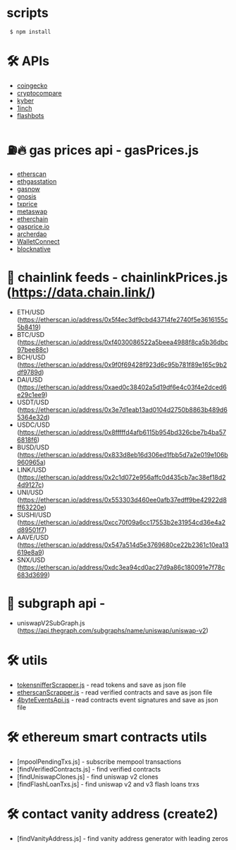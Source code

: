 # scripts
 
```
 $ npm install

```

# 🛠 APIs
- [coingecko](https://api.coingecko.com)
- [cryptocompare](https://min-api.cryptocompare.com/)
- [kyber](https://api.kyber.network)
- [1inch](https://api.1inch.exchange)
- [flashbots](https://blocks.flashbots.net)

# ⛽🔥 gas prices api - gasPrices.js
- [etherscan](https://api.etherscan.io/api)
- [ethgasstation](https://ethgasstation.info)
- [gasnow](https://www.gasnow.org/api/v3/gas/price)
- [gnosis](https://safe-relay.gnosis.io/api/v1/gas-station/)
- [txprice](https://api.txprice.com/)
- [metaswap](https://api.metaswap.codefi.network/gasPrices)
- [etherchain](https://www.etherchain.org/api/gasnow)
- [gasprice.io](https://api.gasprice.io)
- [archerdao](https://api.archerdao.io/v1/gas)
- [WalletConnect](https://ethereum-api.xyz/gas-prices)
- [blocknative](https://api.blocknative.com/gasprices/blockprices)

# 🔗 chainlink feeds - chainlinkPrices.js (https://data.chain.link/)
- ETH/USD (https://etherscan.io/address/0x5f4ec3df9cbd43714fe2740f5e3616155c5b8419)
- BTC/USD (https://etherscan.io/address/0xf4030086522a5beea4988f8ca5b36dbc97bee88c)
- BCH/USD (https://etherscan.io/address/0x9f0f69428f923d6c95b781f89e165c9b2df9789d)
- DAI/USD (https://etherscan.io/address/0xaed0c38402a5d19df6e4c03f4e2dced6e29c1ee9)
- USDT/USD (https://etherscan.io/address/0x3e7d1eab13ad0104d2750b8863b489d65364e32d)
- USDC/USD (https://etherscan.io/address/0x8fffffd4afb6115b954bd326cbe7b4ba576818f6)
- BUSD/USD (https://etherscan.io/address/0x833d8eb16d306ed1fbb5d7a2e019e106b960965a)
- LINK/USD (https://etherscan.io/address/0x2c1d072e956affc0d435cb7ac38ef18d24d9127c)
- UNI/USD (https://etherscan.io/address/0x553303d460ee0afb37edff9be42922d8ff63220e)
- SUSHI/USD (https://etherscan.io/address/0xcc70f09a6cc17553b2e31954cd36e4a2d89501f7)
- AAVE/USD (https://etherscan.io/address/0x547a514d5e3769680ce22b2361c10ea13619e8a9)
- SNX/USD (https://etherscan.io/address/0xdc3ea94cd0ac27d9a86c180091e7f78c683d3699)

# 🔗 subgraph api - 
- uniswapV2SubGraph.js (https://api.thegraph.com/subgraphs/name/uniswap/uniswap-v2)

# 🛠 utils 
- [tokensnifferScrapper.js](https://tokensniffer.com/) - read tokens and save as json file
- [etherscanScrapper.js](https://etherscan.io/accounts/label/compound) - read verified contracts and save as json file
- [4byteEventsApi.js](https://www.4byte.directory/api/v1/event-signatures/?format=json) - read contracts event signatures and save as json file

# 🛠 ethereum smart contracts utils
- [mpoolPendingTxs.js] - subscribe mempool transactions
- [findVerifiedContracts.js] - find verified contracts  
- [findUniswapClones.js] - find uniswap v2 clones
- [findFlashLoanTxs.js] - find uniswap v2 and v3 flash loans trxs

# 🛠 contact vanity address (create2) 
- [findVanityAddress.js] - find vanity address generator with leading zeros

